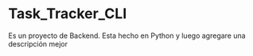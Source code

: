 # Task_Tracker_CLI
Es un proyecto de Backend. Esta hecho en Python y luego agregare una descripción mejor 
